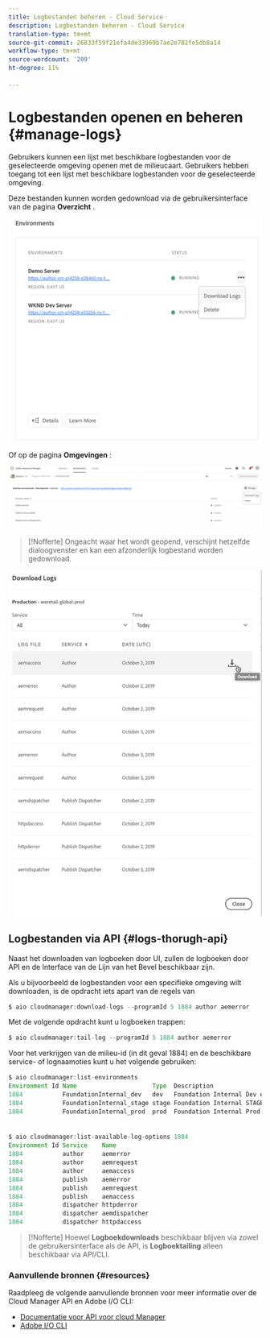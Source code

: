 ```yaml
---
title: Logbestanden beheren - Cloud Service
description: Logbestanden beheren - Cloud Service
translation-type: tm+mt
source-git-commit: 26833f59f21efa4de33969b7ae2e782fe5db8a14
workflow-type: tm+mt
source-wordcount: '209'
ht-degree: 11%

---
```



# Logbestanden openen en beheren {#manage-logs}

Gebruikers kunnen een lijst met beschikbare logbestanden voor de geselecteerde omgeving openen met de milieucaart.  Gebruikers hebben toegang tot een lijst met beschikbare logbestanden voor de geselecteerde omgeving.

Deze bestanden kunnen worden gedownload via de gebruikersinterface van de pagina **Overzicht** .

![](assets/manage-logs1.png)

Of op de pagina **Omgevingen** :

![](assets/manage-logs2.png)

>[!Nofferte]
>Ongeacht waar het wordt geopend, verschijnt hetzelfde dialoogvenster en kan een afzonderlijk logbestand worden gedownload.

![](assets/manage-logs3.png)


## Logbestanden via API {#logs-thorugh-api}

Naast het downloaden van logboeken door UI, zullen de logboeken door API en de Interface van de Lijn van het Bevel beschikbaar zijn.

Als u bijvoorbeeld de logbestanden voor een specifieke omgeving wilt downloaden, is de opdracht iets apart van de regels van

```java
$ aio cloudmanager:download-logs --programId 5 1884 author aemerror
```

Met de volgende opdracht kunt u logboeken trappen:

```java
$ aio cloudmanager:tail-log --programId 5 1884 author aemerror
```

Voor het verkrijgen van de milieu-id (in dit geval 1884) en de beschikbare service- of lognaamoties kunt u het volgende gebruiken:

```java
$ aio cloudmanager:list-environments
Environment Id Name                     Type  Description                          
1884           FoundationInternal_dev   dev   Foundation Internal Dev environment  
1884           FoundationInternal_stage stage Foundation Internal STAGE environment
1884           FoundationInternal_prod  prod  Foundation Internal Prod environment
 
 
$ aio cloudmanager:list-available-log-options 1884
Environment Id Service    Name         
1884           author     aemerror     
1884           author     aemrequest   
1884           author     aemaccess    
1884           publish    aemerror     
1884           publish    aemrequest   
1884           publish    aemaccess    
1884           dispatcher httpderror   
1884           dispatcher aemdispatcher
1884           dispatcher httpdaccess
```

>[!Nofferte]
>Hoewel **Logboekdownloads** beschikbaar blijven via zowel de gebruikersinterface als de API, is **Logboektailing** alleen beschikbaar via API/CLI.

### Aanvullende bronnen {#resources}

Raadpleeg de volgende aanvullende bronnen voor meer informatie over de Cloud Manager API en Adobe I/O CLI:

* [Documentatie voor API voor cloud Manager](https://www.adobe.io/apis/experiencecloud/cloud-manager/docs.html)
* [Adobe I/O CLI](https://github.com/adobe/aio-cli-plugin-cloudmanager)